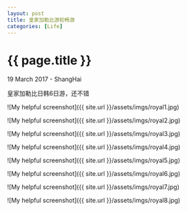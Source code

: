 ```yaml
---
layout: post
title: 皇家加勒比游轮畅游
categories: [Life]
---
```


{{ page.title }}
================

<p class="meta">19 March 2017 - ShangHai</p>

皇家加勒比日韩6日游，还不错

![My helpful screenshot]({{ site.url }}/assets/imgs/royal1.jpg)

![My helpful screenshot]({{ site.url }}/assets/imgs/royal2.jpg)

![My helpful screenshot]({{ site.url }}/assets/imgs/royal3.jpg)

![My helpful screenshot]({{ site.url }}/assets/imgs/royal4.jpg)

![My helpful screenshot]({{ site.url }}/assets/imgs/royal5.jpg)

![My helpful screenshot]({{ site.url }}/assets/imgs/royal6.jpg)

![My helpful screenshot]({{ site.url }}/assets/imgs/royal7.jpg)

![My helpful screenshot]({{ site.url }}/assets/imgs/royal8.jpg)



<div class="ds-thread" data-thread-key="{{ site.url }}/_posts/2017-03-19-游轮畅游.md" data-title="{{ page.title }}" data-url="http://field-li.github.io/tech/2017/03/19/游轮畅游.html"></div>

<!-- 多说公共JS代码 start (一个网页只需插入一次) -->
<script type="text/javascript">
var duoshuoQuery = {short_name:"floryli"};
	(function() {
		var ds = document.createElement('script');
		ds.type = 'text/javascript';ds.async = true;
		ds.src = (document.location.protocol == 'https:' ? 'https:' : 'http:') + '//static.duoshuo.com/embed.js';
		ds.charset = 'UTF-8';
		(document.getElementsByTagName('head')[0] 
		 || document.getElementsByTagName('body')[0]).appendChild(ds);
	})();
</script>
<!-- 多说公共JS代码 end -->
